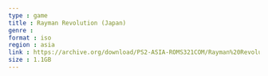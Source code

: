 ```yaml
---
type : game
title : Rayman Revolution (Japan)
genre : 
format : iso
region : asia
link : https://archive.org/download/PS2-ASIA-ROMS321COM/Rayman%20Revolution%20%28Japan%29.7z
size : 1.1GB
---
```

